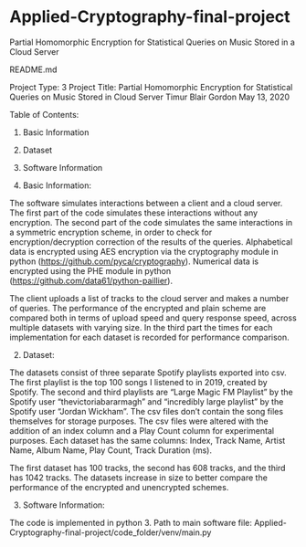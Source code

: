 # Applied-Cryptography-final-project
Partial Homomorphic Encryption for Statistical Queries on Music Stored in a Cloud Server

README.md

Project Type: 3
Project Title: Partial Homomorphic Encryption for Statistical Queries on Music Stored in Cloud Server
Timur Blair Gordon
May 13, 2020

Table of Contents:
1.	Basic Information
2.	Dataset
3.	Software Information

1. Basic Information:

The software simulates interactions between a client and a cloud server. The first part of the code simulates these interactions without any encryption. The second part of the code simulates the same interactions in a symmetric encryption scheme, in order to check for encryption/decryption correction of the results of the queries. Alphabetical data is encrypted using AES encryption via the cryptography module in python (https://github.com/pyca/cryptography). Numerical data is encrypted using the PHE module in python (https://github.com/data61/python-paillier).

The client uploads a list of tracks to the cloud server and makes a number of queries. The performance of the encrypted and plain scheme are compared both in terms of upload speed and query response speed, across multiple datasets with varying size. In the third part the times for each implementation for each dataset is recorded for performance comparison.

2. Dataset:

The datasets consist of three separate Spotify playlists exported into csv.
The first playlist is the top 100 songs I listened to in 2019, created by Spotify. The second and third playlists are “Large Magic FM Playlist” by the Spotify user “thevictoriabararmagh” and “incredibly large playlist” by the Spotify user “Jordan Wickham”. The csv files don’t contain the song files themselves for storage purposes. The csv files were altered with the addition of an index column and a Play Count column for experimental purposes. Each dataset has the same columns: Index, Track Name, Artist Name, Album Name, Play Count, Track Duration (ms). 

The first dataset has 100 tracks, the second has 608 tracks, and the third has 1042 tracks. The datasets increase in size to better compare the performance of the encrypted and unencrypted schemes. 

3. Software Information:

The code is implemented in python 3. 
Path to main software file: Applied-Cryptography-final-project/code_folder/venv/main.py 

